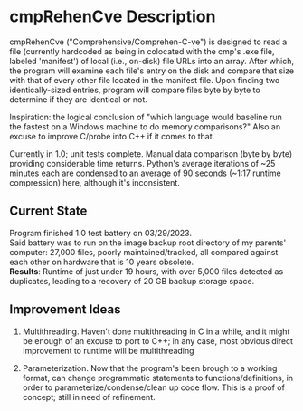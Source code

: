 # cmpRehenCve Description  
cmpRehenCve ("Comprehensive/Comprehen-C-ve") is designed to read a file (currently hardcoded as being in colocated with the cmp's .exe file, labeled 'manifest') of local (i.e., on-disk) file URLs into an array. After which, the program will examine each file's entry on the disk and compare that size with that of every other file located in the manifest file. Upon finding two identically-sized entries, program will compare files byte by byte to determine if they are identical or not.

Inspiration: the logical conclusion of "which language would baseline run the fastest on a Windows machine to do memory comparisons?" Also an excuse to improve C/probe into C++ if it comes to that.  
  
Currently in 1.0; unit tests complete. Manual data comparison (byte by byte) providing considerable time returns. Python's average iterations of ~25 minutes each are condensed to an average of 90 seconds (~1:17 runtime compression) here, although it's inconsistent. 

## Current State  
Program finished 1.0 test battery on 03/29/2023.  
Said battery was to run on the image backup root directory of my parents' computer: 27,000 files, poorly maintained/tracked, all compared against each other on hardware that is 10 years obsolete.  
__Results__: Runtime of just under 19 hours, with over 5,000 files detected as duplicates, leading to a recovery of 20 GB backup storage space.  
  
## Improvement Ideas  
1) Multithreading. Haven't done multithreading in C in a while, and it might be enough of an excuse to port to C++; in any case, most obvious direct improvement to runtime will be multithreading

2) Parameterization. Now that the program's been brough to a working format, can change programmatic statements to functions/definitions, in order to parameterize/condense/clean up code flow. This is a proof of concept; still in need of refinement.